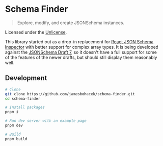 # Schema Finder

> Explore, modify, and create JSONSchema instances.

Licensed under the [Unlicense].

This library started out as a drop-in replacement for [React JSON Schema
Inspector] with better support for complex array types. It is being developed
against the [JSONSchema Draft 7], so it doesn't have a full support for some of
the features of the newer drafts, but should still display them reasonably well.

## Development

```sh
# Clone
git clone https://github.com/jamesbohacek/schema-finder.git
cd schema-finder

# Install packages
pnpm i

# Run dev server with an example page
pnpm dev

# Build
pnpm build
```

[react json schema inspector]:
  https://github.com/CarstenWickner/react-jsonschema-inspector
[unlicense]: ./LICENSE
[jsonschema draft 7]: https://json-schema.org/specification-links.html#draft-7
